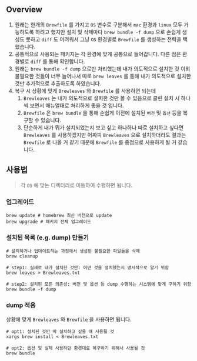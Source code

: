 ## Overview

1. 원래는 한개의 `Brewfile` 를 가지고 `OS` 변수로 구분해서 `mac` 환경과 `linux` 모두 가능하도록 하려고 했지만 설치 및 삭제마다 `brew bundle -f dump` 으로 손쉽게 생성도 못하고 `diff` 도 어려워서 그냥 `OS` 환경별로 `Brewfile` 를 생성하는 전략을 택했습니다.
1. 공통적으로 사용되는 패키지는 각 환경에 맞게 공통으로 들어갑니다. 다른 점은 환경별로 `diff` 를 통해 확인합니다.
1. 원래는 `brew bundle -f dump` 으로만 처리했는데 내가 의도적으로 설치한 것 이외 불필요한 것들이 너무 늘어나서 따로 `brew leaves` 를 통해 내가 의도적으로 설치한 것만 추가적으로 추출하도록 하였습니다.
1. 복구 시 상황에 맞게 `Brewleaves` 와 `Brewfile` 를 사용하면 되는데
   1. `Brewleaves` 는 내가 의도적으로 설치한 것만 볼 수 있음으로 클린 설치 시 하나씩 보면서 매뉴얼대로 처리하게 좋을 것 입니다.
   1. `Brewfile` 은 `brew bundle` 을 통해 손쉽게 이전에 설치된 `버전` 및 `옵션` 등을 복구할 수 있습니다.
   1. 단순하게 내가 뭐가 설치되었는지 보고 싶고 하나하나 따로 설치하고 싶다면 `Brewleaves` 를 사용하겠지만 어짜피 `Brewleaves` 으로 설치하더라도 결과는 `Brewfile` 로 나올 거 같기 때문에 `Brewfile` 를 중점으로 사용하게 될 거 같습니다.

## 사용법

> 각 `OS` 에 맞는 디렉터리로 이동하여 수행하면 됩니다.

### 업그레이드

```shell
brew update # homebrew 최신 버전으로 update
brew upgrade # 패키지 전체 업그레이드
```

### 설치된 목록 (e.g. dump) 만들기

```shell
# 설치하거나 업데이트하는 과정에서 생성된 불필요한 파일들을 삭제
brew cleanup

# step1: 실제로 내가 설치한 것만: 어떤 것을 설치했는지 명시적으로 알기 위함
brew leaves > Brewleaves.txt

# step2: 설치된 모든 의존성: 버전 및 옵션 등 dump 수행하는 시스템에 맞게 구하기 위함
brew bundle -f dump
```

### dump 적용

상황에 맞게 `Brewleaves` 와 `Brewfile` 을 사용하면 됩니다.

```shell
# opt1: 설치된 것만 딱 설치하고 싶을 때 사용될 것
xargs brew install < Brewleaves.txt

# opt2: 옵션 및 실제 사용하던 환경대로 복구하기 위해서 사용될 것
brew bundle
```
